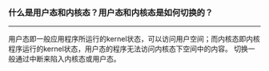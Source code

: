 ### 什么是用户态和内核态？用户态和内核态是如何切换的？

------

用户态即一般应用程序所运行的kernel状态，可以访问用户空间；而内核态即内核程序运行的kernel状态，用户态的程序无法访问内核态下空间中的内容。
切换一般通过中断来陷入内核态或用户态。